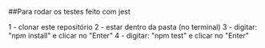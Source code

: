 
##Para rodar os testes feito com jest

1 - clonar este repositório
2 - estar dentro da pasta (no terminal)
3 - digitar: "npm install" e clicar no "Enter"
4 - digitar: "npm test" e clicar no "Enter"
